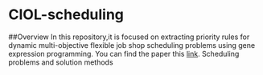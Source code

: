 # CIOL-scheduling
##Overview
In this repository,it is focused on extracting priority rules for dynamic multi-objective flexible job shop scheduling problems using gene expression programming. You can find the paper this [link](https://www.tandfonline.com/doi/abs/10.1080/00207543.2018.1543964).
Scheduling problems and solution methods
